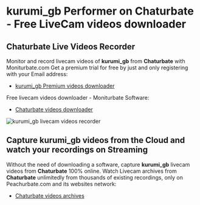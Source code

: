 # kurumi_gb Performer on Chaturbate - Free LiveCam videos downloader

## Chaturbate Live Videos Recorder

Monitor and record livecam videos of **kurumi_gb** from **Chaturbate** with Moniturbate.com
Get a premium trial for free by just and only registering with your Email address:
* [kurumi_gb Premium videos downloader](https://moniturbate.com/request-demo-licence-key.html)

Free livecam videos downloader - Moniturbate Software:
* [Chaturbate videos downloader](https://moniturbate.com/moniturbate-download-software.html)

![kurumi_gb livecam videos recorder](https://peachurnet.com/templates/moniturbate-software.png)


## Capture kurumi_gb videos from the Cloud and watch your recordings on Streaming

Without the need of downloading a software, capture **kurumi_gb** livecam videos from **Chaturbate** 100% online.
Watch Livecam archives from **Chaturbate** unlimitedly from thousands of existing recordings, only on Peachurbate.com and its websites network:
* [Chaturbate videos archives](https://peachurnet.com/)